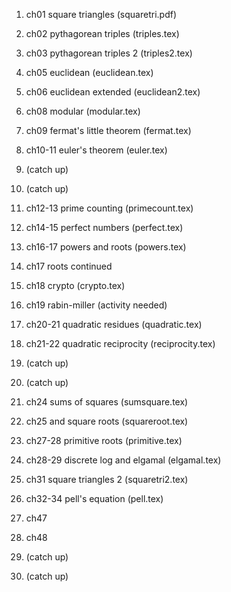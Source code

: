 1. ch01 square triangles (squaretri.pdf)
2. ch02 pythagorean triples (triples.tex)

3. ch03 pythagorean triples 2 (triples2.tex)
4. ch05 euclidean (euclidean.tex)

5. ch06 euclidean extended (euclidean2.tex)
6. ch08 modular (modular.tex)

7. ch09 fermat's little theorem (fermat.tex)
8. ch10-11 euler's theorem (euler.tex)

9. (catch up)
10. (catch up)

11. ch12-13 prime counting (primecount.tex)
12. ch14-15 perfect numbers (perfect.tex)

13. ch16-17 powers and roots (powers.tex)
14. ch17 roots continued

15. ch18 crypto (crypto.tex)
16. ch19 rabin-miller (activity needed)

17. ch20-21 quadratic residues (quadratic.tex)
18. ch21-22 quadratic reciprocity (reciprocity.tex)

19. (catch up)
20. (catch up)

21. ch24 sums of squares (sumsquare.tex)
22. ch25 and square roots (squareroot.tex)

23. ch27-28 primitive roots (primitive.tex)
24. ch28-29 discrete log and elgamal (elgamal.tex)

25. ch31 square triangles 2 (squaretri2.tex)
26. ch32-34 pell's equation (pell.tex) 

27. ch47 
28. ch48 

29. (catch up)
30. (catch up)
